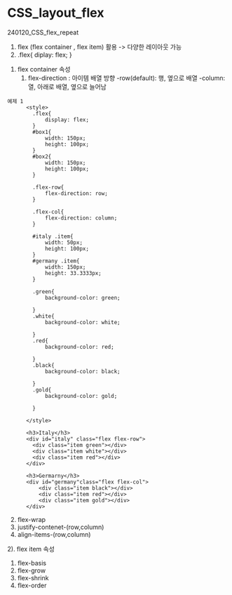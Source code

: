 # CSS_layout_flex
240120_CSS_flex_repeat

1. flex (flex container , flex item) 활용 -> 다양한 레이아웃 가능
2. .flex{
   diplay: flex;
   }
   
1) flex container 속성
   1. flex-direction
      : 아이템 배열 방향
      -row(default): 행, 옆으로 배열
      -column: 열, 아래로 배열, 옆으로 늘어남
```
예제 1
      <style>
        .flex{
            display: flex;
        }
        #box1{
            width: 150px;
            height: 100px;
        }
        #box2{
            width: 150px;
            height: 100px;
        }
        
        .flex-row{
            flex-direction: row;
        }

        .flex-col{
            flex-direction: column;
        }

        #italy .item{
            width: 50px;
            height: 100px;
        }
        #germany .item{
            width: 150px;
            height: 33.3333px;
        }

        .green{
            background-color: green;
            
        }
        .white{
            background-color: white;
          
        }
        .red{
            background-color: red;
            
        }
        .black{
            background-color: black;
           
        }
        .gold{
            background-color: gold;
           
        }
        
      </style>

      <h3>Italy</h3>
      <div id="italy" class="flex flex-row">
        <div class="item green"></div>
        <div class="item white"></div>
        <div class="item red"></div>
      </div>
      
      <h3>Germarny</h3>
      <div id="germany"class="flex flex-col">
          <div class="item black"></div>
          <div class="item red"></div>
          <div class="item gold"></div>
      </div>
```
   2. flex-wrap
   3. justify-contenet-(row,column)
   5. align-items-(row,column)

2). flex item 속성
   1. flex-basis
   2. flex-grow
   3. flex-shrink
   4. flex-order
